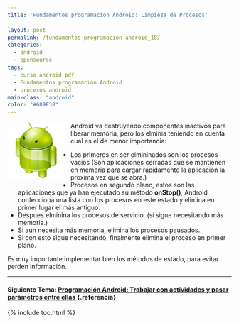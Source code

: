 ```yaml
---
title: 'Fundamentos programación Android: Limpieza de Procesos'

layout: post
permalink: /fundamentos-programacion-android_18/
categories:
  - android
  - opensource
tags:
  - curso android pdf
  - Fundamentos programación Android
  - procesos android
main-class: "android"
color: "#689F38"
---
```

<img border="0" src="/assets/img/2013/07/iconoAndroid.png" style="clear:left; float:left;margin-right:1em; margin-bottom:1em" width="128px" height="128px" />

Android va destruyendo componentes inactivos para liberar memória, pero los elminia teniendo en cuenta cual es el de menor importancia:

  * Los primeros en ser elmininados son los procesos vacíos (Son aplicaciones cerradas que se mantienen en memoria para cargar rápidamente la aplicación la proxima vez que se abra.)
  * Procesos en segundo plano, estos son las aplicaciones que ya han ejecutado su método **onStop()**, Android confecciona una lista con los procesos en este estado y elimina en primer lugar el más antiguo.
  * Despues elminina los procesos de servicio. (si sigue necesitando más memoria.)
  * Si aún necesita más memoria, elimina los procesos pausados.
  * Si con esto sigue necesitando, finalmente elimina el proceso en primer plano.

Es muy importante implementar bien los métodos de estado, para evitar perden información.

* * *

#### Siguiente Tema: [Programación Android: Trabajar con actividades y pasar parámetros entre ellas][1] {.referencia}





 [1]: /programacion-android-trabajar-con/

{% include toc.html %}
